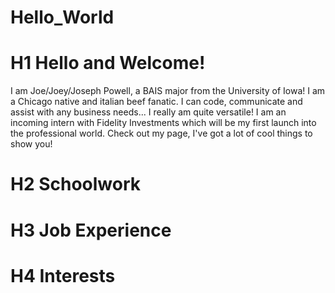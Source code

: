 # Hello_World
# H1 Hello and Welcome!
I am Joe/Joey/Joseph Powell, a BAIS major from the University of Iowa! I am a Chicago native and italian beef fanatic. I can code, communicate and assist with any business needs... I really am quite versatile! I am an incoming intern with Fidelity Investments which will be my first launch into the professional world.
Check out my page, I've got a lot of cool things to show you!
# H2 Schoolwork
# H3 Job Experience
# H4 Interests
